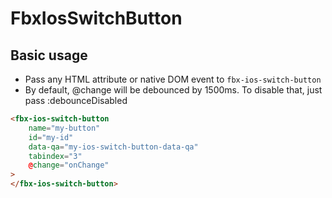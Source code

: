 # FbxIosSwitchButton

## Basic usage

- Pass any HTML attribute or native DOM event to `fbx-ios-switch-button`
- By default, @change will be debounced by 1500ms. To disable that, just pass :debounceDisabled

```html
<fbx-ios-switch-button
    name="my-button"
    id="my-id"
    data-qa="my-ios-switch-button-data-qa"
    tabindex="3"
    @change="onChange"
>
</fbx-ios-switch-button>
```



